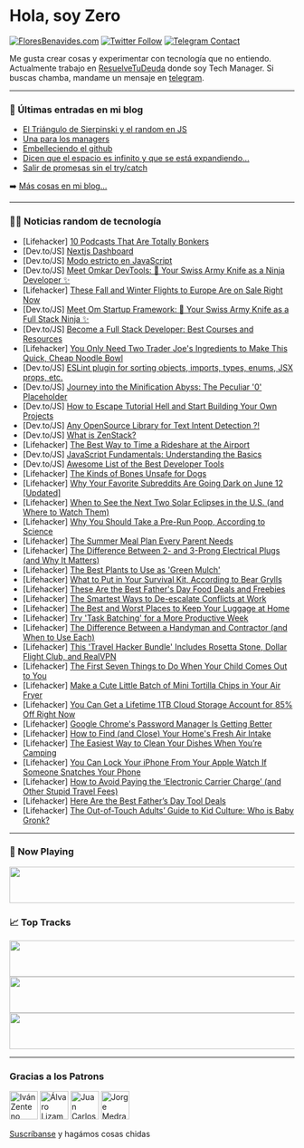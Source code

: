 # Hola, soy Zero

[![FloresBenavides.com](https://img.shields.io/website?down_message=oops&label=MiBlog&style=for-the-badge&up_message=online&url=https%3A%2F%2Ffloresbenavides.com)](https://floresbenavides.com) [![Twitter Follow](https://img.shields.io/twitter/follow/ZeroDragon?color=%231DA1F2&label=Follow&logo=twitter&logoColor=ffffff&style=for-the-badge)](https://twitter.com/zerodragon) [![Telegram Contact](https://img.shields.io/badge/escr%C3%ADbeme-ZeroDragon-%2326A5E4?style=for-the-badge&logo=telegram)](https://t.me/zerodragon)

Me gusta crear cosas y experimentar con tecnología que no entiendo.
Actualmente trabajo en [ResuelveTuDeuda](http://github.com/resuelve) donde soy Tech Manager.
Si buscas chamba, mandame un mensaje en [telegram](https://t.me/zerodragon).

---

### 📕 Últimas entradas en mi blog
<!-- BLOG-POST-LIST:START -->
- [El Triángulo de Sierpinski y el random en JS](https://floresbenavides.com/el-triangulo-de-sierpinski-y-el-random-en-js/)
- [Una para los managers](https://floresbenavides.com/una-para-los-managers/)
- [Embelleciendo el github](https://floresbenavides.com/embelleciendo-el-github/)
- [Dicen que el espacio es infinito y que se está expandiendo…](https://floresbenavides.com/dicen-que-el-espacio-es-infinito-y-que-se-esta-expandiendo/)
- [Salir de promesas sin el try/catch](https://floresbenavides.com/salir-de-promesas-sin-el-try-catch/)
<!-- BLOG-POST-LIST:END -->

➡️ [Más cosas en mi blog...](https://floresbenavides.com)

---

### 👨‍💻 Noticias random de tecnología
<!-- TECH-POSTS:START -->
- [Lifehacker] [10 Podcasts That Are Totally Bonkers](https://lifehacker.com/10-podcasts-that-are-totally-bonkers-1850526172)
- [Dev.to/JS] [Nextjs Dashboard](https://dev.to/katongole_isaac/nextjs-dashboard-3pd8)
- [Dev.to/JS] [Modo estricto en JavaScript](https://dev.to/ulisesserranop/modo-estricto-en-javascript-4baf)
- [Dev.to/JS] [Meet Omkar DevTools: 🚀 Your Swiss Army Knife as a Ninja Developer ✨](https://dev.to/rajesh_singh_1989/meet-omkar-devtools-your-swiss-army-knife-as-a-ninja-developer-2ekb)
- [Lifehacker] [These Fall and Winter Flights to Europe Are on Sale Right Now](https://lifehacker.com/these-fall-and-winter-flights-to-europe-are-on-sale-rig-1850529083)
- [Dev.to/JS] [Meet Om Startup Framework: 🚀 Your Swiss Army Knife as a Full Stack Ninja ✨](https://dev.to/rajesh_singh_1989/meet-om-framework-your-swiss-army-knife-as-a-full-stack-ninja-22me)
- [Dev.to/JS] [Become a Full Stack Developer: Best Courses and Resources](https://dev.to/ahanash46390872/become-a-full-stack-developer-best-courses-and-resources-125a)
- [Lifehacker] [You Only Need Two Trader Joe&#39;s Ingredients to Make This Quick, Cheap Noodle Bowl](https://lifehacker.com/you-only-need-two-trader-joes-ingredients-to-make-this-1850524888)
- [Dev.to/JS] [ESLint plugin for sorting objects, imports, types, enums, JSX props, etc.](https://dev.to/azat_io/eslint-plugin-for-sorting-objects-imports-types-enums-jsx-props-etc-291d)
- [Dev.to/JS] [Journey into the Minification Abyss: The Peculiar &#39;0&#39; Placeholder](https://dev.to/js_bits_bill/journey-into-the-minification-abyss-the-peculiar-0-placeholder-70j)
- [Dev.to/JS] [How to Escape Tutorial Hell and Start Building Your Own Projects](https://dev.to/codewell/how-to-escape-tutorial-hell-and-start-building-your-own-projects-2hgb)
- [Dev.to/JS] [Any OpenSource Library for Text Intent Detection ?!](https://dev.to/jhayush0502/any-opensource-library-for-text-intent-detection--27p1)
- [Dev.to/JS] [What is ZenStack?](https://dev.to/zenstack/what-is-zenstack-1mme)
- [Lifehacker] [The Best Way to Time a Rideshare at the Airport](https://lifehacker.com/the-best-way-to-time-a-rideshare-at-the-airport-1850527909)
- [Dev.to/JS] [JavaScript Fundamentals: Understanding the Basics](https://dev.to/syedsadiqali/javascript-fundamentals-understanding-the-basics-3e08)
- [Dev.to/JS] [Awesome List of the Best Developer Tools](https://dev.to/surajondev/awesome-list-of-the-best-developer-tools-12fp)
- [Lifehacker] [The Kinds of Bones Unsafe for Dogs](https://lifehacker.com/the-kinds-of-bones-unsafe-for-dogs-1850524517)
- [Lifehacker] [Why Your Favorite Subreddits Are Going Dark on June 12 [Updated]](https://lifehacker.com/why-your-favorite-subreddits-are-going-dark-on-june-12-1850521188)
- [Lifehacker] [When to See the Next Two Solar Eclipses in the U.S. &lpar;and Where to Watch Them&rpar;](https://lifehacker.com/when-to-see-the-next-two-solar-eclipses-in-the-u-s-an-1850524106)
- [Lifehacker] [Why You Should Take a Pre-Run Poop, According to Science](https://lifehacker.com/why-you-should-take-a-pre-run-poop-according-to-scienc-1850523410)
- [Lifehacker] [The Summer Meal Plan Every Parent Needs](https://lifehacker.com/the-summer-meal-plan-every-parent-needs-1850522999)
- [Lifehacker] [The Difference Between 2- and 3-Prong Electrical Plugs &lpar;and Why It Matters&rpar;](https://lifehacker.com/the-difference-between-2-and-3-prong-electrical-plugs-1850523488)
- [Lifehacker] [The Best Plants to Use as &#39;Green Mulch&#39;](https://lifehacker.com/the-best-plants-to-use-as-green-mulch-1850523468)
- [Lifehacker] [What to Put in Your Survival Kit, According to Bear Grylls](https://lifehacker.com/what-to-put-in-your-survival-kit-according-to-bear-gry-1850523514)
- [Lifehacker] [These Are the Best Father&#39;s Day Food Deals and Freebies](https://lifehacker.com/these-are-the-best-fathers-day-food-deals-and-freebies-1850523613)
- [Lifehacker] [The Smartest Ways to De-escalate Conflicts at Work](https://lifehacker.com/the-smartest-ways-to-de-escalate-conflicts-at-work-1850523609)
- [Lifehacker] [The Best and Worst Places to Keep Your Luggage at Home](https://lifehacker.com/the-best-and-worst-places-to-keep-your-luggage-at-home-1850523598)
- [Lifehacker] [Try &#39;Task Batching&#39; for a More Productive Week](https://lifehacker.com/try-task-batching-for-a-more-productive-week-1850523035)
- [Lifehacker] [The Difference Between a Handyman and Contractor &lpar;and When to Use Each&rpar;](https://lifehacker.com/the-difference-between-a-handyman-and-contractor-and-w-1850523149)
- [Lifehacker] [This &#39;Travel Hacker Bundle&#39; Includes Rosetta Stone, Dollar Flight Club, and RealVPN](https://lifehacker.com/this-travel-hacker-bundle-includes-rosetta-stone-dolla-1850509006)
- [Lifehacker] [The First Seven Things to Do When Your Child Comes Out to You](https://lifehacker.com/the-first-seven-things-to-do-when-your-child-comes-out-1850523634)
- [Lifehacker] [Make a Cute Little Batch of Mini Tortilla Chips in Your Air Fryer](https://lifehacker.com/make-a-cute-little-batch-of-mini-tortilla-chips-in-your-1850523607)
- [Lifehacker] [You Can Get a Lifetime 1TB Cloud Storage Account for 85% Off Right Now](https://lifehacker.com/you-can-get-a-lifetime-1tb-cloud-storage-account-for-85-1850509001)
- [Lifehacker] [Google Chrome&#39;s Password Manager Is Getting Better](https://lifehacker.com/google-chromes-password-manager-is-getting-better-1850523135)
- [Lifehacker] [How to Find &lpar;and Close&rpar; Your Home&#39;s Fresh Air Intake](https://lifehacker.com/how-to-find-and-close-your-homes-fresh-air-intake-1850523329)
- [Lifehacker] [The Easiest Way to Clean Your Dishes When You’re Camping](https://lifehacker.com/the-easiest-way-to-clean-your-dishes-when-you-re-campin-1850522778)
- [Lifehacker] [You Can Lock Your iPhone From Your Apple Watch If Someone Snatches Your Phone](https://lifehacker.com/you-can-lock-your-iphone-from-your-apple-watch-if-someo-1850522141)
- [Lifehacker] [How to Avoid Paying the ‘Electronic Carrier Charge’ &lpar;and Other Stupid Travel Fees&rpar;](https://lifehacker.com/how-to-avoid-paying-the-electronic-carrier-charge-an-1850521008)
- [Lifehacker] [Here Are the Best Father’s Day Tool Deals](https://lifehacker.com/here-are-the-best-father-s-day-tool-deals-1850521969)
- [Lifehacker] [The Out-of-Touch Adults’ Guide to Kid Culture: Who is Baby Gronk?](https://lifehacker.com/the-out-of-touch-adults-guide-to-kid-culture-who-is-b-1850521502)<!-- TECH-POSTS:END -->

---

### 🎵 Now Playing
<a href="https://spotify-now-playing-dun.vercel.app/now-playing?open"><img src="https://spotify-now-playing-dun.vercel.app/now-playing" width="540" height="64"></a>

### 📈 Top Tracks
<a href="https://spotify-now-playing-dun.vercel.app/top-tracks?i=1&open"><img src="https://spotify-now-playing-dun.vercel.app/top-tracks?i=1" width="540" height="64"></a>
<a href="https://spotify-now-playing-dun.vercel.app/top-tracks?i=2&open"><img src="https://spotify-now-playing-dun.vercel.app/top-tracks?i=2" width="540" height="64"></a>
<a href="https://spotify-now-playing-dun.vercel.app/top-tracks?i=3&open"><img src="https://spotify-now-playing-dun.vercel.app/top-tracks?i=3" width="540" height="64"></a>

---

### Gracias a los Patrons
[<img src="https://avatars.githubusercontent.com/u/243380?v=4" alt="Iván Zenteno" width="50px">](https://github.com/k001) [<img src="https://avatars.githubusercontent.com/u/19955639?v=4" alt="Álvaro Lizama" width="50px">](https://github.com/alvarolizama) [<img src="https://avatars.githubusercontent.com/u/2718753?v=4" alt="Juan Carlos Ruiz" width="50px">](https://github.com/JuanCrg90) [<img src="https://avatars.githubusercontent.com/u/37025?v=4" alt="Jorge Medrano" width="50px">](https://github.com/h1pp1e) 

[Suscríbanse](https://www.patreon.com/zerodragon) y hagámos cosas chidas
